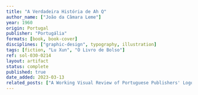 ```yaml
---
title: "A Verdadeira História de Ah Q"
author_name: ["João da Câmara Leme"]
year: 1960
origin: Portugal
publisher: "Portugália"
formats: [book, book-cover]
disciplines: ["graphic-design", typography, illustration]
tags: [fiction, "Lu Xun", "O Livro de Bolso"]
ref: sol-030-0214
layout: artifact
status: complete
published: true
date_added: 2023-03-13
related_posts: ["A Working Visual Review of Portuguese Publishers' Logos"]
---
```

